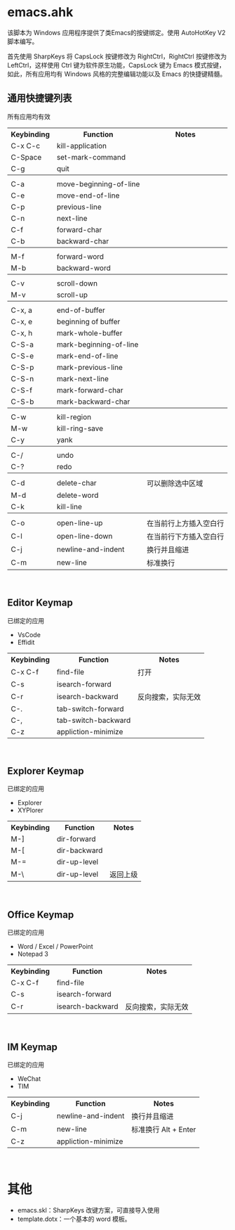 # emacs.ahk
该脚本为 Windows 应用程序提供了类Emacs的按键绑定。使用 AutoHotKey V2 脚本编写。

首先使用 SharpKeys 将 CapsLock 按键修改为 RightCtrl，RightCtrl 按键修改为 LeftCtrl，这样使用 Ctrl 键为软件原生功能，CapsLock 键为 Emacs 模式按键，如此，所有应用均有 Windows 风格的完整编辑功能以及 Emacs 的快捷键精髓。


## 通用快捷键列表
所有应用均有效
<table>
  <tr>
    <th>Keybinding</th>
    <th>Function</th>
    <th>Notes</th>
  </tr>
  <tr>
    <td>C-x C-c</td>
    <td>kill-application</td>
    <td></td>
  </tr>
  <tr>
    <td>C-Space</td>
    <td>set-mark-command</td>
    <td></td>
  </tr>
  <tr>
    <td>C-g</td>
    <td>quit</td>
    <td></td>
  </tr>

  <tr>
    <th></th>
    <th></th>
    <th></th>
  </tr>

  <tr>
    <td>C-a</td>
    <td>move-beginning-of-line</td>
    <td></td>
  </tr>
  <tr>
    <td>C-e</td>
    <td>move-end-of-line</td>
    <td></td>
  </tr>
  <tr>
    <td>C-p</td>
    <td>previous-line</td>
    <td></td>
  </tr>
  <tr>
    <td>C-n</td>
    <td>next-line</td>
    <td></td>
  </tr>
  <tr>
    <td>C-f</td>
    <td>forward-char</td>
    <td></td>
  </tr>
  <tr>
    <td>C-b</td>
    <td>backward-char</td>
    <td></td>
  </tr>

  <tr>
    <th></th>
    <th></th>
    <th></th>
  </tr>

  <tr>
    <td>M-f</td>
    <td>forward-word</td>
    <td></td>
  </tr>
  <tr>
    <td>M-b</td>
    <td>backward-word</td>
    <td></td>
  </tr>

  <tr>
    <th></th>
    <th></th>
    <th></th>
  </tr>

  <tr>
    <td>C-v</td>
    <td>scroll-down</td>
    <td></td>
  </tr>
  <tr>
    <td>M-v</td>
    <td>scroll-up</td>
    <td></td>
  </tr>

  <tr>
    <th></th>
    <th></th>
    <th></th>
  </tr>

  <tr>
    <td>C-x, a</td>
    <td>end-of-buffer</td>
    <td></td>
  </tr>
  <tr>
    <td>C-x, e</td>
    <td>beginning of buffer</td>
    <td></td>
  </tr>
  <tr>
    <td>C-x, h</td>
    <td>mark-whole-buffer</td>
    <td></td>
  </tr>

  <tr>
    <td>C-S-a</td>
    <td>mark-beginning-of-line</td>
    <td></td>
  </tr>
  <tr>
    <td>C-S-e</td>
    <td>mark-end-of-line</td>
    <td></td>
  </tr>
  <tr>
    <td>C-S-p</td>
    <td>mark-previous-line</td>
    <td></td>
  </tr>
  <tr>
    <td>C-S-n</td>
    <td>mark-next-line</td>
    <td></td>
  </tr>
  <tr>
    <td>C-S-f</td>
    <td>mark-forward-char</td>
    <td></td>
  </tr>
  <tr>
    <td>C-S-b</td>
    <td>mark-backward-char</td>
    <td></td>
  </tr>

  <tr>
    <th></th>
    <th></th>
    <th></th>
  </tr>

  <tr>
    <td>C-w</td>
    <td>kill-region</td>
    <td></td>
  </tr>
  <tr>
    <td>M-w</td>
    <td>kill-ring-save</td>
    <td></td>
  </tr>
  <tr>
    <td>C-y</td>
    <td>yank</td>
    <td></td>
  </tr>

  <tr>
    <th></th>
    <th></th>
    <th></th>
  </tr>

  <tr>
    <td>C-/</td>
    <td>undo</td>
    <td></td>
  </tr>
  <tr>
    <td>C-?</td>
    <td>redo</td>
    <td></td>
  </tr>

  <tr>
    <th></th>
    <th></th>
    <th></th>
  </tr>

  <tr>
    <td>C-d</td>
    <td>delete-char</td>
    <td>可以删除选中区域</td>
  </tr>
  <tr>
    <td>M-d</td>
    <td>delete-word</td>
    <td></td>
  </tr>
  <tr>
    <td>C-k</td>
    <td>kill-line</td>
    <td></td>
  </tr>

  <tr>
    <th></th>
    <th></th>
    <th></th>
  </tr>

  <tr>
    <td>C-o</td>
    <td>open-line-up</td>
    <td>在当前行上方插入空白行</td>
  </tr>
  <tr>
    <td>C-l</td>
    <td>open-line-down</td>
    <td>在当前行下方插入空白行</td>
  </tr>
  <tr>
    <td>C-j</td>
    <td>newline-and-indent</td>
    <td>换行并且缩进</td>
  </tr>
  <tr>
    <td>C-m</td>
    <td>new-line</td>
    <td>标准换行</td>
  </tr>
</table>

<br>

## Editor Keymap
已绑定的应用
+ VsCode
+ Effidit
<table>
  <tr>
    <th>Keybinding</th>
    <th>Function</th>
    <th>Notes</th>
  </tr>
  <tr>
    <td>C-x C-f</td>
    <td>find-file</td>
    <td>打开</td>
  </tr>
  <tr>
    <td>C-s</td>
    <td>isearch-forward</td>
    <td></td>
  </tr>
  <tr>
    <td>C-r</td>
    <td>isearch-backward</td>
    <td>反向搜索，实际无效</td>
  </tr>
  <tr>
    <td>C-.</td>
    <td>tab-switch-forward</td>
    <td></td>
  </tr>
  <tr>
    <td>C-,</td>
    <td>tab-switch-backward</td>
    <td></td>
  </tr>
  <tr>
    <td>C-z</td>
    <td>appliction-minimize</td>
    <td></td>
  </tr>
</table>

<br>

## Explorer Keymap
已绑定的应用
+ Explorer
+ XYPlorer
<table>
  <tr>
    <th>Keybinding</th>
    <th>Function</th>
    <th>Notes</th>
  </tr>
  <tr>
    <td>M-]</td>
    <td>dir-forward</td>
    <td></td>
  </tr>
  <tr>
    <td>M-[</td>
    <td>dir-backward</td>
    <td></td>
  </tr>
  <tr>
    <td>M-=</td>
    <td>dir-up-level</td>
    <td></td>
  </tr>
  <tr>
    <td>M-\</td>
    <td>dir-up-level</td>
    <td>返回上级</td>
  </tr>
</table>

<br>

## Office Keymap
已绑定的应用
+ Word / Excel / PowerPoint
+ Notepad 3
<table>
  <tr>
    <th>Keybinding</th>
    <th>Function</th>
    <th>Notes</th>
  </tr>
  <tr>
    <td>C-x C-f</td>
    <td>find-file</td>
    <td></td>
  </tr>
  <tr>
    <td>C-s</td>
    <td>isearch-forward</td>
    <td></td>
  </tr>
  <tr>
    <td>C-r</td>
    <td>isearch-backward</td>
    <td>反向搜索，实际无效</td>
  </tr>
</table>

<br>

## IM Keymap
已绑定的应用
+ WeChat
+ TIM
<table>
  <tr>
    <th>Keybinding</th>
    <th>Function</th>
    <th>Notes</th>
  </tr>
  <tr>
    <td>C-j</td>
    <td>newline-and-indent</td>
    <td>换行并且缩进</td>
  </tr>
  <tr>
    <td>C-m</td>
    <td>new-line</td>
    <td>标准换行 Alt + Enter</td>
  </tr>
  <tr>
    <td>C-z</td>
    <td>appliction-minimize</td>
    <td></td>
  </tr>
</table>

<br>

# 其他

+ emacs.skl：SharpKeys 改键方案，可直接导入使用
+ template.dotx：一个基本的 word 模板。
